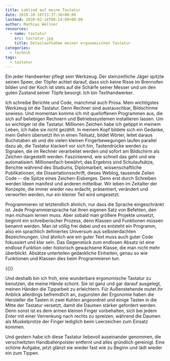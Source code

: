 ```yaml
---
title: Loblied auf meine Tastatur
date: 2010-10-16T13:37:38+00:00
lastmod: 2020-02-14T00:14:09+00:00
author: Mathias Wellner
resources:
  - name: tastatur
    src: tastatur.jpg
    title: Detailaufnahme meiner ergonomischen Tastatur
categories:
  - technik
tags:
  - tastatur
---
```

Ein jeder Handwerker pflegt sein Werkzeug. Der steinzeitliche Jäger spitzte seinen Speer, der Töpfer achtet darauf, dass sich keine Risse im Brennofen bilden und der Koch ist stets auf die Schärfe seiner Messer und um den guten Zustand seiner Töpfe besorgt. Ich bin Texthandwerker. 
<!--more-->

Ich schreibe Berichte und Code, manchmal auch Prosa. Mein wichtigstes Werkzeug ist die Tastatur. Denn Rechner sind austauschbar, Bildschirme sowieso. Und momentan komme ich mit quelloffenen Programmen aus, die sich auf beliebigen Rechnern und Betriebssystemen installieren lassen. Um so wichtiger ist die Tastatur. Millionen Zeichen habe ich getippt in meinem Leben, ich habe sie nicht gezählt. In meinem Kopf bildete sich ein Gedanke, mein Gehirn übersetzt ihn in einen Teilsatz, bildet Wörter, leitet daraus Buchstaben ab und die vielen kleinen Fingerbewegungen laufen parallel dazu ab, die Tastatur klackert vor sich hin, Tastendrücke werden zu Signalen, die im Rechner verarbeitet werden und sofort am Bildschirm als Zeichen dargestellt werden. Faszinierend, wie schnell das geht und wie automatisiert. Millionenfach bewährt, das Ergebnis sind Schulaufsätze, Berichte während des Studiums, Diplomarbeit, wissenschaftliche Publikationen, die Dissertationsschrift, dieses Weblog, tausende Zeilen Code -- die Spitze eines Zeichen-Eisberges. Denn erst durch Schreiben werden Ideen manifest und anderen mitteilbar. Wir leben im Zeitalter der Konzepte, die immer wieder neu erdacht, präsentiert, verändert und verworfen werden, nur ein kleiner Teil wird umgesetzt. 

Programmieren ist letztendlich ähnlich, nur dass die Sprache eingeschränkt ist. Jede Programmiersprache hat ihren eigenen Satz von Befehlen, den man mühsam lernen muss. Aber sobald man größere Projekte umsetzt, beginnt ein schreiberischer Prozess, denn Klassen und Funktionen müssen benannt werden. Man ist völlig frei dabei und es entsteht ein Programm, also ein sprachlich definiertes Universum aus selbsterdachten Bezeichnungen. Und ähnlich wie ein guter Text muss auch guter Code fokussiert und klar sein. Das Gegenstück zum endlosen Absatz ist eine endlose Funktion oder historisch gewachsene Klasse, die man nicht mehr überblickt. Absätze unterteilen gedankliche Einheiten, genau so wie Funktionen und Klassen dies beim Programmieren tun. 

{{<responsive-image name="tastatur">}}

Und deshalb bin ich froh, eine wunderbare ergonomische Tastatur zu benutzen, die meine Hände schont. Sie ist ganz und gar darauf ausgelegt, meinen Händen die Tipparbeit zu erleichtern. Für Außenstehende mutet ihr Anblick allerdings befremdlich an, zugunsten der Ergonomie haben die Hersteller die Tasten in zwei Kuhlen angeordnet und einige Tasten in die Mitte der Tastatur versetzt, damit die Daumen stärker gefordert werden. Denn sonst ist es dem armen kleinen Finger vorbehalten, sich bei jedem _Enter_ mit einer Verrenkung nach rechts zu spreizen, während die Daumen als Muskelprotze der Finger lediglich beim Leerzeichen zum Einsatz kommen. 

Und gestern habe ich diese Tastatur liebevoll auseinander genommen, die verschwitzten Handballenpolster entfernt und alles gründlich gereinigt. Eine schöne Aufgabe, jetzt glänzt sie wieder fast wie zu Beginn und lädt wieder ein zum Tippen.